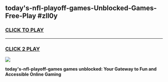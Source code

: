 
## today's-nfl-playoff-games-Unblocked-Games-Free-Play #zll0y
<h3>
<a href="https://us.freeplayer.one?title=today's-nfl-playoff-games&ref=9M">CLICK TO PLAY</a></h3>
<hr>

<h3>
<a href="https://us.freeplayer.one?title=today's-nfl-playoff-games&ref=9M">CLICK 2 PLAY</a>
  
</h3>

<a href="https://us.freeplayer.one?title=today's-nfl-playoff-games&ref=9M"><img src="https://clearcache.store/games.png"></a>


**today's-nfl-playoff-games games unblocked: Your Gateway to Fun and Accessible Online Gaming**
